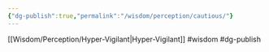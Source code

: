 ```yaml
---
{"dg-publish":true,"permalink":"/wisdom/perception/cautious/"}
---
```


[[Wisdom/Perception/Hyper-Vigilant\|Hyper-Vigilant]]
#wisdom #dg-publish
